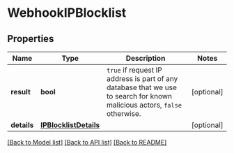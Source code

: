 # WebhookIPBlocklist

## Properties
Name | Type | Description | Notes
------------ | ------------- | ------------- | -------------
**result** | **bool** | `true` if request IP address is part of any database that we use to search for known malicious actors, `false` otherwise.  | [optional] 
**details** | [**IPBlocklistDetails**](IPBlocklistDetails.md) |  | [optional] 

[[Back to Model list]](../README.md#documentation-for-models) [[Back to API list]](../README.md#documentation-for-api-endpoints) [[Back to README]](../README.md)

